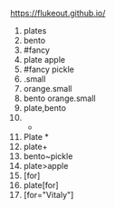 https://flukeout.github.io/

1. plates
2. bento
3. #fancy
4. plate apple
5. #fancy pickle
6. .small
7. orange.small
8. bento orange.small
9. plate,bento
10. *
11. Plate *
12. plate+
13. bento~pickle
14. plate>apple
27. [for]
28. plate[for]
29. [for="Vitaly"]